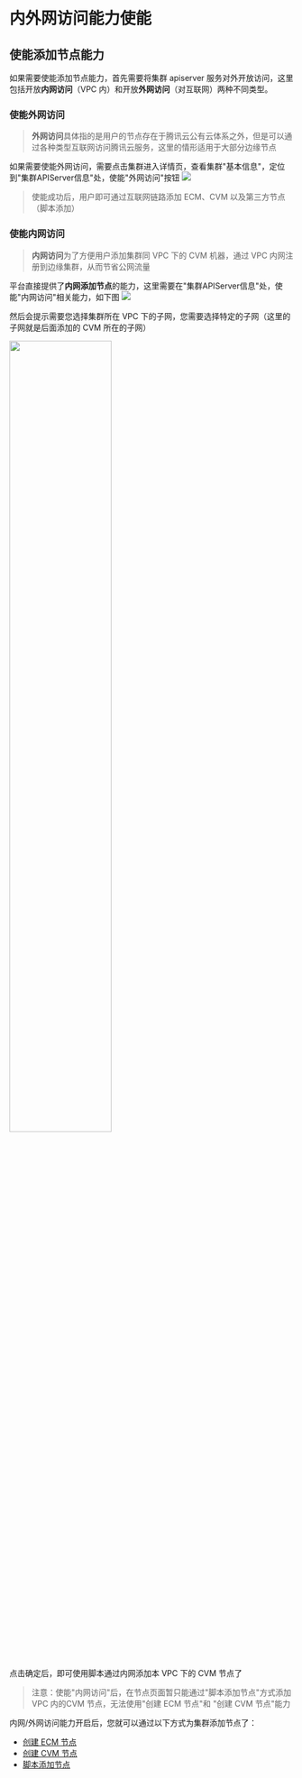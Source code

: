 # 内外网访问能力使能

## 使能添加节点能力
如果需要使能添加节点能力，首先需要将集群 apiserver 服务对外开放访问，这里包括开放**内网访问**（VPC 内）和开放**外网访问**（对互联网）两种不同类型。

### 使能外网访问
>**外网访问**具体指的是用户的节点存在于腾讯云公有云体系之外，但是可以通过各种类型互联网访问腾讯云服务，这里的情形适用于大部分边缘节点

如果需要使能外网访问，需要点击集群进入详情页，查看集群"基本信息"，定位到"集群APIServer信息"处，使能"外网访问"按钮
![](https://qcloudimg.tencent-cloud.cn/raw/2734c93e5b85082ae7e1f5bc6fa948b3.jpg)

>使能成功后，用户即可通过互联网链路添加 ECM、CVM 以及第三方节点（脚本添加）

### 使能内网访问
>**内网访问**为了方便用户添加集群同 VPC 下的 CVM 机器，通过 VPC 内网注册到边缘集群，从而节省公网流量

平台直接提供了**内网添加节点**的能力，这里需要在"集群APIServer信息"处，使能"内网访问"相关能力，如下图
![](https://qcloudimg.tencent-cloud.cn/raw/a061c8435543cf542ca181fd204361d2.jpg)

然后会提示需要您选择集群所在 VPC 下的子网，您需要选择特定的子网（这里的子网就是后面添加的 CVM 所在的子网）
<div><img src="https://qcloudimg.tencent-cloud.cn/raw/72f036a19e5b0c26a3f57ea50f9ef6c8.jpg" width="60%" alt=""></img></div>

点击确定后，即可使用脚本通过内网添加本 VPC 下的 CVM 节点了

>注意：使能"内网访问"后，在节点页面暂只能通过"脚本添加节点"方式添加 VPC 内的CVM 节点，无法使用"创建 ECM 节点"和 "创建 CVM 节点"能力

内网/外网访问能力开启后，您就可以通过以下方式为集群添加节点了：
- [创建 ECM 节点](./%E6%B7%BB%E5%8A%A0ECM.md)
- [创建 CVM 节点](./%E6%B7%BB%E5%8A%A0CVM.md)
- [脚本添加节点](./%E8%84%9A%E6%9C%AC%E6%B7%BB%E5%8A%A0%E7%AC%AC%E4%B8%89%E6%96%B9%E8%8A%82%E7%82%B9.md)